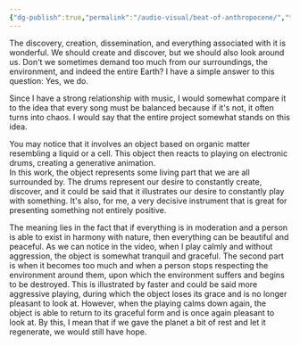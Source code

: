 ```yaml
---
{"dg-publish":true,"permalink":"/audio-visual/beat-of-anthropocene/","tags":["audio-visual","sound"]}
---
```


The discovery, creation, dissemination, and everything associated with it is wonderful. We should create and discover, but we should also look around us. Don't we sometimes demand too much from our surroundings, the environment, and indeed the entire Earth? I have  a simple answer to this question: Yes, we do.  

Since I have a strong relationship with music, I would somewhat compare it to the idea that every song must be balanced because  if it's not, it often turns into chaos. I would say that the entire project somewhat stands on this idea.  

You may notice that it involves an object based on organic matter resembling a liquid or a cell. This object then reacts to playing on electronic drums, creating a generative animation.  
In this work, the object represents some living part that we are all surrounded by. The drums represent our desire to constantly create, discover, and it could be said that it illustrates our desire to constantly play with something. It's also, for me, a very decisive instrument that is great for presenting something not entirely positive.  

The meaning lies in the fact that if everything is in moderation and  a person is able to exist in harmony with nature, then everything can be beautiful and peaceful. As we can notice in the video, when I play calmly and without aggression, the object is somewhat tranquil and graceful. The second part is when it becomes too much and when  a person stops respecting the environment around them, upon which the environment suffers and begins to be destroyed. This is illustrated by faster and could be said more aggressive playing, during which the object loses its grace and is no longer pleasant to look at. However, when the playing calms down again, the object is able to return to its graceful form and is once again pleasant to look at. By this, I mean that if we gave the planet a bit of rest and let it regenerate, we would still have hope.